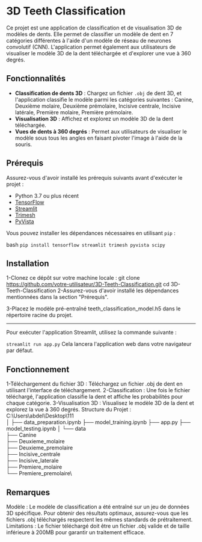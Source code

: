 # 3D Teeth Classification

Ce projet est une application de classification et de visualisation 3D de modèles de dents. Elle permet de classifier un modèle de dent en 7 catégories différentes à l'aide d'un modèle de réseau de neurones convolutif (CNN). L'application permet également aux utilisateurs de visualiser le modèle 3D de la dent téléchargée et d'explorer une vue à 360 degrés.

## Fonctionnalités

- **Classification de dents 3D** : Chargez un fichier `.obj` de dent 3D, et l'application classifie le modèle parmi les catégories suivantes : Canine, Deuxième molaire, Deuxième prémolaire, Incisive centrale, Incisive latérale, Première molaire, Première prémolaire.
- **Visualisation 3D** : Affichez et explorez un modèle 3D de la dent téléchargée.
- **Vues de dents à 360 degrés** : Permet aux utilisateurs de visualiser le modèle sous tous les angles en faisant pivoter l'image à l'aide de la souris.

## Prérequis

Assurez-vous d'avoir installé les prérequis suivants avant d'exécuter le projet :

- Python 3.7 ou plus récent
- [TensorFlow](https://www.tensorflow.org/install)
- [Streamlit](https://docs.streamlit.io/en/stable/installation.html)
- [Trimesh](https://trimsh.org/)
- [PyVista](https://docs.pyvista.org/)

Vous pouvez installer les dépendances nécessaires en utilisant `pip` :

bash
```pip install tensorflow streamlit trimesh pyvista scipy```


## Installation
1-Clonez ce dépôt sur votre machine locale :
git clone https://github.com/votre-utilisateur/3D-Teeth-Classification.git
cd 3D-Teeth-Classification
2-Assurez-vous d\'avoir installé les dépendances mentionnées dans la section "Prérequis".

3-Placez le modèle pré-entraîné teeth_classification_model.h5 dans le répertoire racine du projet.
***

Pour exécuter l'application Streamlit, utilisez la commande suivante :

```streamlit run app.py```
Cela lancera l'application web dans votre navigateur par défaut.

## Fonctionnement

1-Téléchargement du fichier 3D : Téléchargez un fichier .obj de dent en utilisant l'interface de téléchargement.
2-Classification : Une fois le fichier téléchargé, l'application classifie la dent et affiche les probabilités pour chaque catégorie.
3-Visualisation 3D : Visualisez le modèle 3D de la dent et explorez la vue à 360 degrés.
Structure du Projet :
C:\Users\abdel\Desktop\111\
│
├── data_preparation.ipynb
├── model_training.ipynb
├── app.py
├── model_testing.ipynb
│
└── data\
    ├── Canine\
    ├── Deuxieme_molaire\
    ├── Deuxieme_premolaire\
    ├── Incisive_centrale\
    ├── Incisive_laterale\
    ├── Premiere_molaire\
    └── Premiere_premolaire\

   ## Remarques
Modèle : Le modèle de classification a été entraîné sur un jeu de données 3D spécifique. Pour obtenir des résultats optimaux, assurez-vous que les fichiers .obj téléchargés respectent les mêmes standards de prétraitement.
Limitations : Le fichier téléchargé doit être un fichier .obj valide et de taille inférieure à 200MB pour garantir un traitement efficace.
